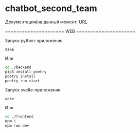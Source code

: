 ﻿# chatbot_second_team


Документация(на данный момент: [URL](http://localhost:9191/ws/docs)

===================== WEB =====================

Запуск python-приложения

```
make
```

Или

```bash
cd ./backend
pip3 install poetry
poetry install
poetry run start
```

Запуск svelte-приложения


```
make
```

Или

```bash
cd ./frontend
npm i
npm run dev
```
